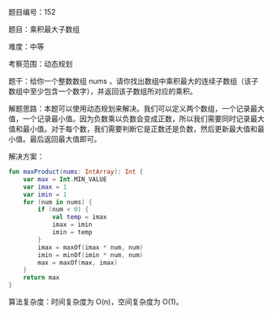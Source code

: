 题目编号：152

题目：乘积最大子数组

难度：中等

考察范围：动态规划

题干：给你一个整数数组 nums ，请你找出数组中乘积最大的连续子数组（该子数组中至少包含一个数字），并返回该子数组所对应的乘积。

解题思路：本题可以使用动态规划来解决。我们可以定义两个数组，一个记录最大值，一个记录最小值。因为负数乘以负数会变成正数，所以我们需要同时记录最大值和最小值。对于每个数，我们需要判断它是正数还是负数，然后更新最大值和最小值。最后返回最大值即可。

解决方案：

```kotlin
fun maxProduct(nums: IntArray): Int {
    var max = Int.MIN_VALUE
    var imax = 1
    var imin = 1
    for (num in nums) {
        if (num < 0) {
            val temp = imax
            imax = imin
            imin = temp
        }
        imax = maxOf(imax * num, num)
        imin = minOf(imin * num, num)
        max = maxOf(max, imax)
    }
    return max
}
```

算法复杂度：时间复杂度为 O(n)，空间复杂度为 O(1)。